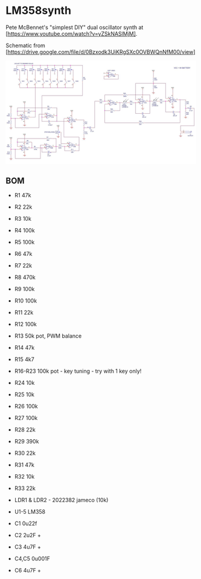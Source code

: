 # LM358synth
Pete McBennet's "simplest DIY"  dual oscillator synth at [https://www.youtube.com/watch?v=yZSkNASlMjM]. 

Schematic from [https://drive.google.com/file/d/0Bzxodk3UiKRgSXc0OVBWQnNfM00/view]

![LDRsynth.JPG](./LDRsynth.JPG)

## BOM

- R1   47k
- R2   22k
- R3   10k
- R4  100k
- R5  100k
- R6   47k
- R7   22k
- R8  470k
- R9  100k
- R10 100k
- R11  22k
- R12 100k
- R13  50k pot, PWM balance
- R14  47k
- R15  4k7
- R16-R23 100k pot - key tuning - try with 1 key only!
- R24  10k
- R25  10k
- R26 100k
- R27 100k
- R28  22k
- R29 390k
- R30  22k
- R31  47k
- R32  10k
- R33  22k

- LDR1 & LDR2 - 2022382 jameco (10k)

- U1-5 LM358

- C1 0u22f
- C2 2u2F +
- C3 4u7F +
- C4,C5  0u001F
- C6     4u7F +

